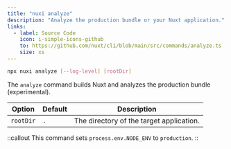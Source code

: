 ```yaml
---
title: "nuxi analyze"
description: "Analyze the production bundle or your Nuxt application."
links:
  - label: Source Code
    icon: i-simple-icons-github
    to: https://github.com/nuxt/cli/blob/main/src/commands/analyze.ts
    size: xs
---
```


```bash [Terminal]
npx nuxi analyze [--log-level] [rootDir]
```

The `analyze` command builds Nuxt and analyzes the production bundle (experimental).

Option        | Default          | Description
-------------------------|-----------------|------------------
`rootDir` | `.` | The directory of the target application.

::callout
This command sets `process.env.NODE_ENV` to `production`.
::
